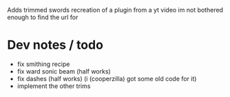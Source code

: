 Adds trimmed swords recreation of a plugin from a yt video im not bothered enough to find the url for


# Dev notes / todo
- fix smithing recipe
- fix ward sonic beam (half works)
- fix dashes (half works) (i (cooperzilla) got some old code for it)
- implement the other trims
